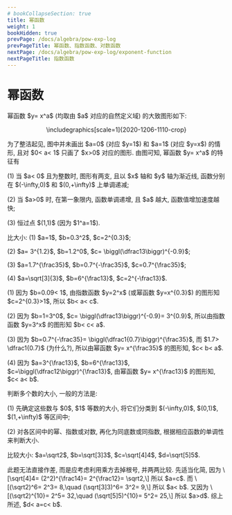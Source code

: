 ```yaml
---
# bookCollapseSection: true
title: 幂函数
weight: 1
bookHidden: true
prevPage: /docs/algebra/pow-exp-log
prevPageTitle: 幂函数、指数函数、对数函数
nextPage: /docs/algebra/pow-exp-log/exponent-function
nextPageTitle: 指数函数
---
```


# 幂函数


<p>幂函数 $y= x^a$ (均取由 $a$ 对应的自然定义域) 的大致图形如下:
</p>
<p><center>
        \includegraphics[scale=1]{2020-1206-1110-crop}
    </center>
</p>
<p>为了整洁起见, 图中并未画出 $a=0$ (对应 $y=1$) 和 $a=1$ (对应 $y=x$) 的情形, 且对 $0< a< 1$ 只画了 $x>0$ 对应的图形. 由图可知, 幂函数 $y= x^a$ 的特征有
</p>
<p>(1) 当 $a< 0$ 且为整数时, 图形有两支, 且以 $x$ 轴和 $y$ 轴为渐近线, 函数分别在 $(-\infty,0)$ 和 $(0,+\infty)$ 上单调递减; 
</p>
<p>(2) 当 $a>0$ 时, 在第一象限内, 函数单调递增, 且 $a$ 越大, 函数值增加速度越快;
</p>
<p>(3) 恒过点 $(1,1)$ (因为 $1^a=1$).
</p>


<myexample>
<p>比大小: (1) $a=1$, $b=0.3^2$, $c=2^{0.3}$;
</p>
<p>(2) $a= 3^{1.2}$, $b=1.2^0$, $c= \biggl(\dfrac13\biggr)^{-0.9}$;
</p>
<p>(3) $a=1.7^{\frac35}$, $b=0.7^{-\frac35}$, $c=0.7^{\frac35}$;
</p>
<p>(4) $a=\sqrt[3]{3}$, $b=6^{\frac13}$, $c=2^{-\frac13}$.
</p>
</myexample>
<mysolution>
    <p>(1) 因为 $b=0.09< 1$, 由指数函数 $y=2^x$ (或幂函数 $y=x^{0.3}$) 的图形知 $c=2^{0.3}>1$, 所以 $b< a< c$.
</p>
<p>(2) 因为 $b=1=3^0$, $c= \biggl(\dfrac13\biggr)^{-0.9}= 3^{0.9}$, 所以由指数函数 $y=3^x$ 的图形知 $b< c< a$.
</p>
<p>(3) 因为 $b=0.7^{-\frac35}= \biggl(\dfrac1{0.7}\biggr)^{\frac35}$, 而 $1.7> \dfrac1{0.7}$ (为什么?), 所以由幂函数 $y= x^{\frac35}$ 的图形知, $c< b< a$.
</p>
<p>(4) 因为 $a=3^{\frac13}$, $b=6^{\frac13}$, $c=\biggl(\dfrac12\biggr)^{\frac13}$, 由幂函数 $y= x^{\frac13}$ 的图形知, $c< a< b$.
</p>
</mysolution>
</p>
<p>判断多个数的大小, 一般的方法是:
</p>
<p>(1) 先确定这些数与 $0$, $1$ 等数的大小, 将它们分类到 $(-\infty,0)$, $(0,1)$, $(1,+\infty)$ 等区间中;
</p>
<p>(2) 对各区间中的幂、指数或对数, 再化为同底数或同指数, 根据相应函数的单调性来判断大小.

<myexample>
<p>比较大小: $a=\sqrt2$, $b=\sqrt[3]3$, $c=\sqrt[4]4$, $d=\sqrt[5]5$.
</p>
</myexample>
<mysolution>
    <p>此题无法直接作差, 而是应考虑利用乘方去掉根号, 并两两比较. 先适当化简, 因为 
    \[\sqrt[4]4= (2^2)^{\frac14}= 2^{\frac12}= \sqrt2,\]
    所以 $a=c$. 而
    \[(\sqrt2)^6= 2^3= 8,\quad (\sqrt[3]3)^6= 3^2= 9,\]
    所以 $a< b$. 又因为
    \[(\sqrt2)^{10}= 2^5= 32,\quad (\sqrt[5]5)^{10}= 5^2= 25,\]
    所以 $a>d$. 综上所述, $d< a=c< b$.
</p>
</mysolution>
